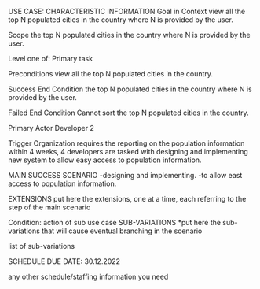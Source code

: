 USE CASE: CHARACTERISTIC INFORMATION Goal in Context view all the top N populated cities in the country where N is provided by the user.

Scope the top N populated cities in the country where N is provided by the user.

Level one of: Primary task

Preconditions view all the top N populated cities in the country.

Success End Condition the top N populated cities in the country where N is provided by the user.

Failed End Condition Cannot sort the top N populated cities in the country.

Primary Actor Developer 2

Trigger Organization requires the reporting on the population information within 4 weeks, 4 developers are tasked with designing and implementing new system to allow easy access to population information.

MAIN SUCCESS SCENARIO -designing and implementing. -to allow east access to population information.

EXTENSIONS put here the extensions, one at a time, each referring to the step of the main scenario

Condition: action of sub use case SUB-VARIATIONS *put here the sub-variations that will cause eventual branching in the scenario

list of sub-variations

SCHEDULE DUE DATE: 30.12.2022

any other schedule/staffing information you need